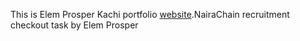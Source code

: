 This is Elem Prosper Kachi portfolio [website](https://katchie-lab.vercel.app).NairaChain recruitment checkout task by Elem Prosper
